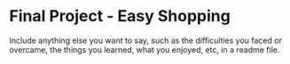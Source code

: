 # Final Project - Easy Shopping

Include anything else you want to say, such as the difficulties you faced or overcame, the things you learned, what you enjoyed, etc, in a readme file.

